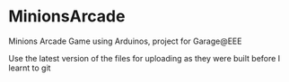 # MinionsArcade
Minions Arcade Game using Arduinos, project for Garage@EEE

Use the latest version of the files for uploading as they were built before I learnt to git

